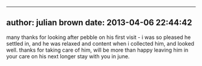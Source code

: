 
---
author: julian brown
date: 2013-04-06 22:44:42
---
many thanks for looking after pebble on his first visit - i was so pleased he settled in, and he was relaxed and content when i collected him, and looked well. thanks for taking care of him, will be more than happy leaving him in your care on his next longer stay with you in june.

